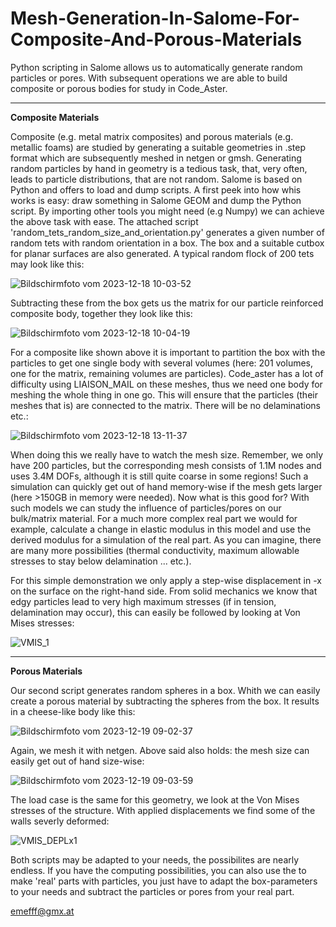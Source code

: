 # Mesh-Generation-In-Salome-For-Composite-And-Porous-Materials
Python scripting in Salome allows us to automatically generate random particles or pores. With subsequent operations we are able to build composite or porous bodies for study in Code_Aster.

__________________________________________________________________________
**Composite Materials**

Composite (e.g. metal matrix composites) and porous materials (e.g. metallic foams) are studied by generating a suitable geometries in .step format which are subsequently meshed in netgen or gmsh. Generating random particles by hand in geometry is a tedious task, that, very often, leads to particle distributions, that are not random. 
Salome is based on Python and offers to load and dump scripts. A first peek into how whis works is easy: draw something in Salome GEOM and dump the Python script. By importing other tools you might need (e.g Numpy) we can achieve the above task with ease. The attached script 'random_tets_random_size_and_orientation.py' generates a given number of random tets with random orientation in a box. The box and a suitable cutbox for planar surfaces are also generated. A typical random flock of 200 tets may look like this:

![Bildschirmfoto vom 2023-12-18 10-03-52](https://github.com/emefff/Mesh-Generation-In-Salome-For-Composite-And-Porous-Materials/assets/89903493/e966b600-60e3-4bdf-a5ff-d2d5935e4948)

Subtracting these from the box gets us the matrix for our particle reinforced composite body, together they look like this:

![Bildschirmfoto vom 2023-12-18 10-04-19](https://github.com/emefff/Mesh-Generation-In-Salome-For-Composite-And-Porous-Materials/assets/89903493/4d8662a6-54ff-437e-ac54-f9ab5e00bf15)

For a composite like shown above it is important to partition the box with the particles to get one single body with several volumes (here: 201 volumes, one for the matrix, remaining volumes are particles). Code_aster has a lot of difficulty using LIAISON_MAIL on these meshes, thus we need one body for meshing the whole thing in one go. This will ensure that the particles (their meshes that is) are connected to the matrix. There will be no delaminations etc.:

![Bildschirmfoto vom 2023-12-18 13-11-37](https://github.com/emefff/Mesh-Generation-In-Salome-For-Composite-And-Porous-Materials/assets/89903493/f10943bb-9b3d-4936-8972-954c42378360)


When doing this we really have to watch the mesh size. Remember, we only have 200 particles, but the corresponding mesh consists of 1.1M nodes and uses 3.4M DOFs, although it is still quite coarse in some regions! Such a simulation can quickly get out of hand memory-wise if the mesh gets larger (here >150GB in memory were needed). Now what is this good for? With such models we can study the influence of particles/pores on our bulk/matrix material. For a much more complex real part we would for example, calculate a change in elastic modulus in this model and use the derived modulus for a simulation of the real part. As you can imagine, there are many more possibilities (thermal conductivity, maximum allowable stresses to stay below delamination ... etc.).

For this simple demonstration we only apply a step-wise displacement in -x on the surface on the right-hand side. From solid mechanics we know that edgy particles lead to very high maximum stresses (if in tension, delamination may occur), this can easily be followed by looking at Von Mises stresses:

![VMIS_1](https://github.com/emefff/Mesh-Generation-In-Salome-For-Composite-And-Porous-Materials/assets/89903493/28f9ac2d-8cfa-489a-8ad2-60c1dba78156)

__________________________________________________________________________
**Porous Materials**

Our second script generates random spheres in a box. Whith we can easily create a porous material by subtracting the spheres from the box. It results in a cheese-like body like this:

![Bildschirmfoto vom 2023-12-19 09-02-37](https://github.com/emefff/Mesh-Generation-in-Salome-for-Composite-and-Porous-Materials/assets/89903493/9f3bd01a-64d4-491c-9d34-9a4416e21767)

Again, we mesh it with netgen. Above said also holds: the mesh size can easily get out of hand size-wise:

![Bildschirmfoto vom 2023-12-19 09-03-59](https://github.com/emefff/Mesh-Generation-in-Salome-for-Composite-and-Porous-Materials/assets/89903493/fe54cf62-d970-4be6-a0db-594550ccd9f0)

The load case is the same for this geometry, we look at the Von Mises stresses of the structure. With applied displacements we find some of the walls severly deformed:

![VMIS_DEPLx1](https://github.com/emefff/Mesh-Generation-in-Salome-for-Composite-and-Porous-Materials/assets/89903493/46d7e43f-47a0-43fa-a7c5-115db6cfb65f)

Both scripts may be adapted to your needs, the possibilites are nearly endless. If you have the computing possibilities, you can also use the to make 'real' parts with particles, you just have to adapt the box-parameters to your needs and subtract the particles or pores from your real part.

emefff@gmx.at
